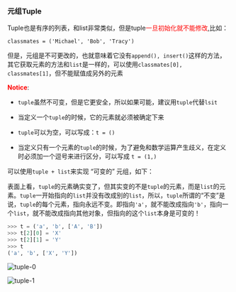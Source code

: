 ### 元组Tuple

Tuple也是有序的列表，和list非常类似，但是tuple<font color=red>一旦初始化就不能修改</font>,比如：

`classmates = ('Michael', 'Bob', 'Tracy')`

但是，元组是不可更改的，也就意味着它没有`append(), insert()`这样的方法，其它获取元素的方法和`list`是一样的，可以使用`classmates[0], classmates[1]`，但不能赋值成另外的元素

<font color=red>**Notice**</font>: 

- `tuple`虽然不可变，但是它更安全，所以如果可能，建议用`tuple`代替`lsit`
- 当定义一个`tuple`的时候，它的元素就必须被确定下来

- `tuple`可以为空，可以写成：`t = ()`
- 当定义只有一个元素的`tuple`的时候，为了避免和数学运算产生歧义，在定义时必须加一个逗号来进行区分，可以写成 `t = (1,)`



可以使用`tuple + list`来实现 “可变的” 元组，如下：

表面上看，`tuple`的元素确实变了，但其实变的不是`tuple`的元素，而是`list`的元素。`tuple`一开始指向的`list`并没有改成别的`list`，所以，`tuple`所谓的“不变”是说，`tuple`的每个元素，指向永远不变。即指向`'a'`，就不能改成指向`'b'`，指向一个`list`，就不能改成指向其他对象，但指向的这个`list`本身是可变的！

```python
>>> t = ('a', 'b', ['A', 'B'])
>>> t[2][0] = 'X'
>>> t[2][1] = 'Y'
>>> t
('a', 'b', ['X', 'Y'])
```

![tuple-0](https://www.liaoxuefeng.com/files/attachments/923973516787680/0)

![tuple-1](https://www.liaoxuefeng.com/files/attachments/923973647515872/0)

